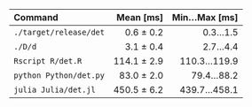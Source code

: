 | Command | Mean [ms] | Min…Max [ms] |
|:---|---:|---:|
| `./target/release/det` | 0.6 ± 0.2 | 0.3…1.5 |
| `./D/d` | 3.1 ± 0.4 | 2.7…4.4 |
| `Rscript R/det.R` | 114.1 ± 2.9 | 110.3…119.9 |
| `python Python/det.py` | 83.0 ± 2.0 | 79.4…88.2 |
| `julia Julia/det.jl` | 450.5 ± 6.2 | 439.7…458.1 |
